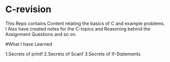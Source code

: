 # C-revision

This Repo contains Content relating the basics of C and example problems.
I Also have created notes for the C-topics and Reasoning behind the Assignment Questions and so on.


#What I have Learned

1.Secrets of printf
2.Secrets of Scanf
3.Secrets of If-Statements
